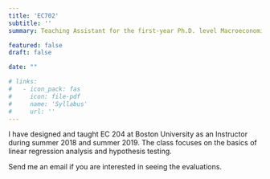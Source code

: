 ```yaml
---
title: 'EC702'
subtitle: ''
summary: Teaching Assistant for the first-year Ph.D. level Macroeconomics, during Fall 2019, Fall 2018, Fall 2017

featured: false
draft: false

date: ""

# links:
#   - icon_pack: fas
#     icon: file-pdf
#     name: 'Syllabus'
#     url: ''
---
```


I have designed and taught EC 204 at Boston University as an Instructor during summer 2018 and summer 2019. The class focuses on the basics of linear regression analysis and hypothesis testing.

Send me an email if you are interested in seeing the evaluations.


<!-- ### Boston University Summer 2019

- [CAS EC 204 Empirical Economics](https://gianlucarusso.github.io/JMP/Syll_EC204_SMR2_2019.pdf) (Evaluations available upon request)

### Boston University Summer 2018

- [CAS EC 204 Empirical Economics](https://gianlucarusso.github.io/JMP/Syll_EC204_SMR2_2019.pdf) (Evaluations available upon request) -->
